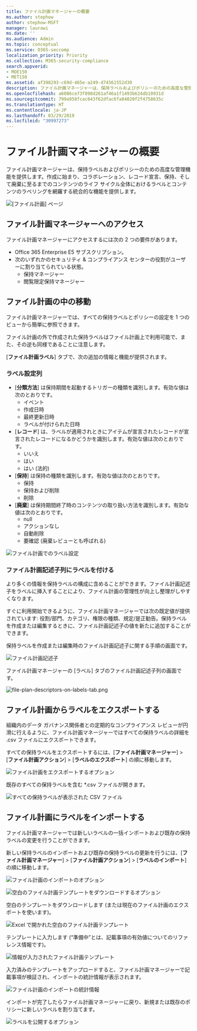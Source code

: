 ```yaml
---
title: ファイル計画マネージャーの概要
ms.author: stephow
author: stephow-MSFT
manager: laurawi
ms.date: ''
ms.audience: Admin
ms.topic: conceptual
ms.service: O365-seccomp
localization_priority: Priority
ms.collection: M365-security-compliance
search.appverid:
- MOE150
- MET150
ms.assetid: af398293-c69d-465e-a249-d74561552d30
description: ファイル計画マネージャーは、保持ラベルおよびポリシーのための高度な管理機能を提供します。作成に始まり、コラボレーション、レコード宣言、保持、そして廃棄に至るまでのコンテンツのライフ サイクル全体におけるラベルとコンテンツのラベリングを網羅する統合的な機能を提供します。
ms.openlocfilehash: a6086ce73f898d261af46a1f1493b624db10931d
ms.sourcegitcommit: 799a958fcac643f62dfac6fa04020f2f4758635c
ms.translationtype: HT
ms.contentlocale: ja-JP
ms.lasthandoff: 03/29/2019
ms.locfileid: "30997273"
---
```

# <a name="overview-of-file-plan-manager"></a>ファイル計画マネージャーの概要

ファイル計画マネージャーは、保持ラベルおよびポリシーのための高度な管理機能を提供します。作成に始まり、コラボレーション、レコード宣言、保持、そして廃棄に至るまでのコンテンツのライフ サイクル全体におけるラベルとコンテンツのラベリングを網羅する統合的な機能を提供します。

![[ファイル計画] ページ](media/file-plan-page.png)

## <a name="accessing-file-plan-manager"></a>ファイル計画マネージャーへのアクセス

ファイル計画マネージャーにアクセスするには次の 2 つの要件があります。
- Office 365 Enterprise E5 サブスクリプション。
- 次のいずれかのセキュリティ &amp; コンプライアンス センターの役割がユーザーに割り当てられている状態。 
    - 保持マネージャー
    - 閲覧限定保持マネージャー

## <a name="navigating-your-file-plan"></a>ファイル計画の中の移動

ファイル計画マネージャーでは、すべての保持ラベルとポリシーの設定を 1 つのビューから簡単に参照できます。

ファイル計画の外で作成された保持ラベルはファイル計画上で利用可能で、また、その逆も同様であることに注意します。

[**ファイル計画ラベル**] タブで、次の追加の情報と機能が提供されます。

### <a name="label-settings-columns"></a>ラベル設定列
 
- [**分類方法**] は保持期間を起動するトリガーの種類を識別します。有効な値は次のとおりです。 
    - イベント
    - 作成日時
    - 最終更新日時
    - ラベルが付けられた日時
- [**レコード**] は、ラベルが適用されときにアイテムが宣言されたレコードが宣言されたレコードになるかどうかを識別します。有効な値は次のとおりです。
    - いいえ
    - はい
    - はい (法的)
- [**保持**] は保持の種類を識別します。有効な値は次のとおりです。
    - 保持
    - 保持および削除
    - 削除
- [**廃棄**] は保持期間終了時のコンテンツの取り扱い方法を識別します。有効な値は次のとおりです。 
    - null
    - アクションなし
    - 自動削除
    - 要確認 (廃棄レビューとも呼ばれる)

![ファイル計画でのラベル設定](media/file-plan-label-columns.png)

### <a name="label-file-plan-descriptors-columns"></a>ファイル計画記述子列にラベルを付ける

より多くの情報を保持ラベルの構成に含めることができます。ファイル計画記述子をラベルに挿入することにより、ファイル計画の管理性が向上し整理がしやすくなります。

すぐに利用開始できるように、ファイル計画マネージャーでは次の既定値が提供されています: 役割/部門、カテゴリ、権限の種類、規定/是正勧告。保持ラベルを作成または編集するときに、ファイル計画記述子の値を新たに追加することができます。

保持ラベルを作成または編集時のファイル計画記述子に関する手順の画面です。

![ファイル計画記述子](media/file-plan-descriptors.png)

ファイル計画マネージャーの [ラベル] タブのファイル計画記述子列の画面です。

![file-plan-descriptors-on-labels-tab.png](media/file-plan-descriptors-on-labels-tab.png)

## <a name="export-labels-out-of-your-file-plan"></a>ファイル計画からラベルをエクスポートする

組織内のデータ ガバナンス関係者との定期的なコンプライアンス レビューが円滑に行えるように、ファイル計画マネージャーではすべての保持ラベルの詳細を .csv ファイルにエクスポートできます。

すべての保持ラベルをエクスポートするには、[**ファイル計画マネージャー**] \> [**ファイル計画アクション**] \> [**ラベルのエクスポート**] の順に移動します。

![ファイル計画をエクスポートするオプション](media/file-plan-export-labels-option.png)

既存のすべての保持ラベルを含む *.csv ファイルが開きます。

![すべての保持ラベルが表示された CSV ファイル](media/file-plan-csv-file.png)

## <a name="import-labels-into-your-file-plan"></a>ファイル計画にラベルをインポートする

ファイル計画マネージャーでは新しいラベルの一括インポートおよび既存の保持ラベルの変更を行うことができます。

新しい保持ラベルのインポートおよび既存の保持ラベルの更新を行うには、[**ファイル計画マネージャー**] \> [**ファイル計画アクション**] \> [**ラベルのインポート**] の順に移動します。

![ファイル計画のインポートのオプション](media/file-plan-import-labels-option.png)

![空白のファイル計画テンプレートをダウンロードするオプション](media/file-plan-blank-template-option.png)

空白のテンプレートをダウンロードします (または現在のファイル計画のエクスポートを使います)。

![Excel で開かれた空白のファイル計画テンプレート](media/file-plan-blank-template.png)

テンプレートに入力します (“準備中”とは、記載事項の有効値についてのリファレンス情報です)。

![情報が入力されたファイル計画テンプレート](media/file-plan-filled-out-template.png)

入力済みのテンプレートをアップロードすると、ファイル計画マネージャーで記載事項が検証され、インポートの統計情報が表示されます。

![ファイル計画のインポートの統計情報](media/file-plan-import-statistics.png)

インポートが完了したらファイル計画マネージャーに戻り、新規または既存のポリシーに新しいラベルを割り当てます。

![ラベルを公開するオプション](media/file-plan-publish-labels-option.png)


